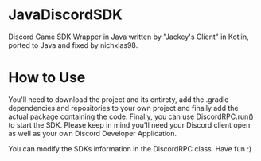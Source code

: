 # JavaDiscordSDK
Discord Game SDK Wrapper in Java written by "Jackey's Client" in Kotlin, ported to Java and fixed by nichxlas98.


# How to Use
You'll need to download the project and its entirety, add the .gradle dependencies and repositories to your own project and finally add the actual package containing the code.
Finally, you can use DiscordRPC.run() to start the SDK. Please keep in mind you'll need your Discord client open as well as your own Discord Developer Application.

You can modify the SDKs information in the DiscordRPC class. Have fun :)
